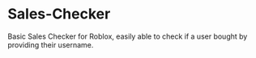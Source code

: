 # Sales-Checker
Basic Sales Checker for Roblox, easily able to check if a user bought by providing their username.
